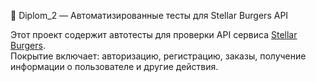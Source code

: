 🧪 Diplom_2 — Автоматизированные тесты для Stellar Burgers API

Этот проект содержит автотесты для проверки API сервиса [Stellar Burgers](https://stellarburgers.nomoreparties.site).  
Покрытие включает: авторизацию, регистрацию, заказы, получение информации о пользователе и другие действия.